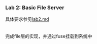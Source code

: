 ### Lab 2: Basic File Server  
具体要求参见[lab2.md](./lab2.md)  
&emsp;  
&emsp;  
完成file层的实现，并通过fuse挂载到系统中  
&emsp;  
